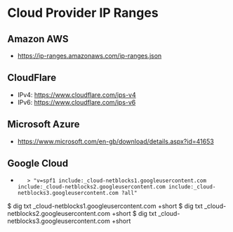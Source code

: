 # Cloud Provider IP Ranges

## Amazon AWS
 * https://ip-ranges.amazonaws.com/ip-ranges.json

## CloudFlare
 * IPv4: https://www.cloudflare.com/ips-v4
 * IPv6: https://www.cloudflare.com/ips-v6

## Microsoft Azure
 * https://www.microsoft.com/en-gb/download/details.aspx?id=41653

## Google Cloud
 * ```$ dig txt _cloud-netblocks.googleusercontent.com +short
      > "v=spf1 include:_cloud-netblocks1.googleusercontent.com include:_cloud-netblocks2.googleusercontent.com include:_cloud-netblocks3.googleusercontent.com ?all"
$ dig txt _cloud-netblocks1.googleusercontent.com +short
$ dig txt _cloud-netblocks2.googleusercontent.com +short
$ dig txt _cloud-netblocks3.googleusercontent.com +short
```

